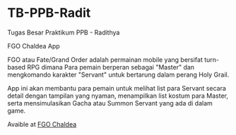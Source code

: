 # TB-PPB-Radit
Tugas Besar Praktikum PPB - Radithya

FGO Chaldea App

FGO atau Fate/Grand Order adalah permainan mobile yang bersifat turn-based RPG dimana Para pemain berperan sebagai "Master" dan mengkomando karakter "Servant" untuk bertarung dalam perang Holy Grail.

App ini akan membantu para pemain untuk melihat list para Servant secara detail dengan tampilan yang nyaman, menampilkan list kostum para Master, serta mensimulasikan Gacha atau Summon Servant yang ada di dalam game.

Avaible at [FGO Chaldea](https://tugasbesar-radit.firebaseapp.com/)
